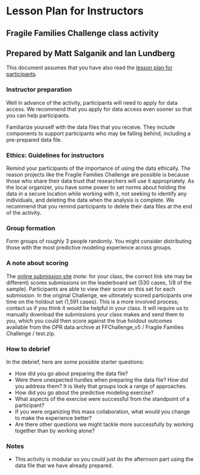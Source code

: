 # Lesson Plan for Instructors
## Fragile Families Challenge class activity
## Prepared by Matt Salganik and Ian Lundberg

This document assumes that you have also read the [lesson plan for participants](https://https://github.com/fragilefamilieschallenge/teaching-support/lesson_plan_masscollaboration_participant.md).

### Instructor preparation

Well in advance of the activity, participants will need to apply for data access. We recommend that you apply for data access even sooner so that you can help participants.

Familiarize yourself with the data files that you receive. They include components to support participants who may be falling behind, including a pre-prepared data file.

### Ethics: Guidelines for instructors

Remind your participants of the importance of using the data ethically. The reason projects like the Fragile Families Challenge are possible is because those who share their data trust that researchers will use it appropriately. As the local organizer, you have some power to set norms about holding the data in a secure location while working with it, not seeking to identify any individuals, and deleting the data when the analysis is complete.  We recommend that you remind participants to delete their data files at the end of the activity.

### Group formation

Form groups of roughly 3 people randomly. You might consider distributing those with the most predictive modeling experience across groups.

### A note about scoring

The [online submission site](https://codalab.fragilefamilieschallenge.org/competitions/28) (note: for your class, the correct link site may be different) scores submissions on the leaderboard set (530 cases, 1/8 of the sample). Participants are able to view their score on this set for each submission. In the original Challenge, we ultimately scored participants one time on the holdout set (1,591 cases). This is a more involved process; contact us if you think it would be helpful in your class. It will require us to manually download the submissions your class makes and send them to you, which you could then score against the true holdout outcomes available from the OPR data archive at FFChallenge_v5 / Fragile Families Challenge / test.zip.

### How to debrief

In the debrief, here are some possible starter questions:

- How did you go about preparing the data file?
- Were there unexpected hurdles when preparing the data file? How did you address them? It is likely that groups took a range of approaches.
- How did you go about the predictive modeling exercise?
- What aspects of the exercise were successful from the standpoint of a participant?
- If you were organizing this mass collaboration, what would you change to make the experience better?
- Are there other questions we might tackle more successfully by working together than by working alone?

### Notes

- This activity is modular so you could just do the afternoon part using the data file that we have already prepared.